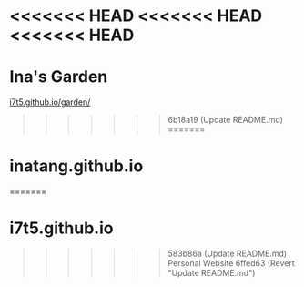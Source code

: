 <<<<<<< HEAD
<<<<<<< HEAD
<<<<<<< HEAD
=======
# Ina's Garden

[i7t5.github.io/garden/](https://i7t5.github.io/garden/)
>>>>>>> 6b18a19 (Update README.md)
=======
# inatang.github.io
=======
# i7t5.github.io
>>>>>>> 583b86a (Update README.md)
Personal Website
>>>>>>> 6ffed63 (Revert "Update README.md")
